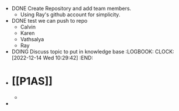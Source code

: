 - DONE Create Repository and add team members.
	- Using Ray's github account for simplicity.
- DONE test we can push to repo
	- Calvin
	- Karen
	- Vathsalya
	- Ray
- DOING Discuss topic to put in knowledge base
  :LOGBOOK:
  CLOCK: [2022-12-14 Wed 10:29:42]
  :END:
- # [[P1AS]]
	-
-